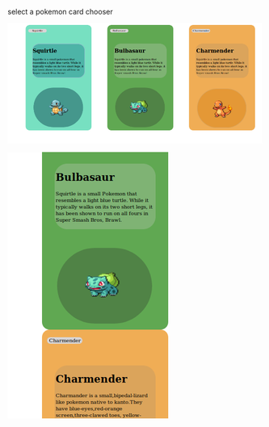 select a pokemon card chooser

![Screenshot](https://raw.githubusercontent.com/haripriya12/edyst-s19-weekend-task-1/master/gallery/4b4c5452-41bc-4f1f-83b4-e062d7cd9161.png)

![Screenshot](https://raw.githubusercontent.com/haripriya12/edyst-s19-weekend-task-1/master/gallery/80e4dad3-fb85-4ff6-8549-3c5f97e4f135.png)

